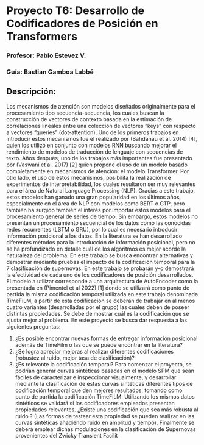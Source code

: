 # Proyecto T6: Desarrollo de Codificadores de Posición en Transformers

### Profesor: Pablo Estevez V.
### Guía: Bastian Gamboa Labbé

## Descripción:

Los mecanismos de atención son modelos diseñados originalmente para el procesamiento tipo
secuencia-secuencia, los cuales buscan la construcción de vectores de contexto basada en la
estimación de correlaciones lineales entre una colección de vectores “keys” con respecto a
vectores “queries” (dot-attention). Uno de los primeros trabajos en introducir estos mecanismos
fue el realizado por (Bahdanau et al. 2014) [4], quien los utilizó en conjunto con modelos RNN
buscando mejorar el rendimiento de modelos de traducción de lenguaje con secuencias de
texto. Años después, uno de los trabajos más importantes fue presentado por (Vaswani et al.
2017) [2] quien propone el uso de un modelo basado completamente en mecanismos de
atención: el modelo Transformer. Por otro lado, el uso de estos mecanismos, posibilita la
realización de experimentos de interpretabilidad, los cuales resultaron ser muy relevantes para
el área de Natural Language Processing (NLP). Gracias a este trabajo, estos modelos han
ganado una gran popularidad en los últimos años, especialmente en el área de NLP con
modelos como BERT o GTP, pero también ha surgido también el interés por importar estos
modelos para el procesamiento general de series de tiempo.
Sin embargo, estos modelos no presentan un procesamiento secuencial de los datos como las
conocidas redes recurrentes (LSTM o GRU), por lo cual es necesario introducir información
posicional a los datos. En la literatura se han desarrollado diferentes métodos para la
introducción de información posicional, pero no se ha profundizado en detalle cuál de los
algoritmos es mejor acorde la naturaleza del problema. En este trabajo se busca encontrar
alternativas y demostrar mediante pruebas el impacto de la codificación temporal para la
7
clasificación de supernovas. En este trabajo se probarán y-o demostrará la efectividad de cada
uno de los codificadores de posición desarrollados.
El modelo a utilizar corresponde a una arquitectura de AutoEncoder como la presentada en
(Pimentel et al 2022) [1] donde se utilizará como punto de partida la misma codificación
temporal utilizada en este trabajo denominada TimeFiLM, a partir de esta codificación se
deberán de trabajar en al menos cuatro variantes (desarrolladas por el grupo) las cuales deben
de poseer distintas propiedades. Se debe de mostrar cuál es la codificación que se ajusta mejor
al problema. En este proyecto se busca dar respuesta a las siguientes preguntas:
1) ¿Es posible encontrar nuevas formas de entregar información posicional además de
TimeFilm o las que se puede encontrar en la literatura?
2) ¿Se logra apreciar mejoras al realizar diferentes codificaciones (robustez al ruido, mejor
tasa de clasificación)?
3) ¿Es relevante la codificación temporal?
Para comenzar el proyecto, se podrían generar curvas sintéticas basadas en el modelo SPM
que sean fáciles de caracterizar e inspeccionar visualmente, y desarrollar mediante la
clasificación de estas curvas sintéticas diferentes tipos de codificación temporal que den
mejores resultados, tomando como punto de partida la codificación TimeFiLM. Utilizando los
mismos datos sintéticos se validará si los codificadores empleados presentan propiedades
relevantes. ¿Existe una codificación que sea más robusta al ruido ? (Las formas de testear esta
propiedad se pueden realizar en las curvas sintéticas añadiendo ruido en amplitud y tiempo).
Finalmente se deberá emplear dichas modulaciones en la clasificación de Supernovas
provenientes del Zwicky Transient Facilit
